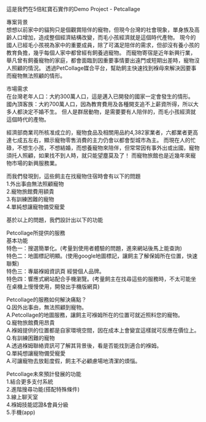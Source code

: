 這是我們在5倍紅寶石實作的Demo Project - Petcallage

專案背景</br>
想想以前家中的貓狗只是個觀賞陪伴的寵物，但現今台灣的社會現象，單身族及高齡人口增加，造成整個經濟結構改變，而毛小孩經濟就是這個時代產物。
現今的國人已經毛小孩視為家中的重要成員，除了可滿足陪伴的需求，但卻沒有養小孩的教育負擔，幾乎每個人家中都曾經有飼養過寵物。
而寵物寄宿是近年新興行業，舉凡曾有飼養寵物的家庭，都會面臨到因重要事情要出遠門或短期出差時，寵物沒人照顧的情況。
透過PetCollage媒合平台，幫助飼主快速找到褓母來解決因要事而寵物無法照顧的情形。

市場需求</br>
在台灣老年人口：大約300萬人口，這是邁入已開發的國家一定會發生的情形。
國內頂客族：大約700萬人口，因為教育費用及各種開支追不上薪資所得，所以大多人都決定不婚不生。
但人是群居動物，是需要要有人陪伴的，而毛小孩經濟就這個時代的產物。

經濟部商業司所核准成立的，寵物食品及相關用品約4,382家業者，六都業者更高達七成五左右，顯示寵物零售消費的主力仍會以都會型城市為主。
而現在人的忙碌，不想生小孩，不想結婚，而想養寵物來陪伴，但常常因有事外出或出國，寵物須托人照顧，如果找不到人時，就只能望塵莫及了！
而寵物旅館也是近幾年來寵物市場的新興服務業。

而我們發現到，這些飼主在找寵物住宿時會有以下的問題</br>
1.外出事由無法照顧寵物</br>
2.寵物旅館費用額貴</br>
3.有訓練困難的寵物</br>
4.單純想讓寵物備受寵愛</br>

基於以上的問題，我們設計出以下的功能

Petcollage所提供的服務</br>
基本功能</br>
特色一：搜選簡單化。(考量到使用者體驗的問題，進來網站後馬上能查詢)</br>
特色二：地圖標記明顯。(使用google地圖標記，讓飼主了解保姆所在位置，快速聯繫)</br>
特色三：專屬褓姆資訊頁 經營個人品牌。</br>
特色四：響應式網站配合手機瀏覽。(考量飼主在找尋這些的服務時，不太可能坐在桌機上慢慢使用，開發出手機版網頁)</br>


Petcollage的服務如何解決痛點？</br>
Q.因外出事由，無法照顧到寵物。</br>
A.Petcollage的地圖服務，讓飼主可褓姆所在的位置可就近照料您的寵物。</br>
Q.寵物旅館費用昂貴</br>
A.褓姆提供的位置都是自家環境空間，因在成本上會變宜這樣就可反應在價位上。</br>
Q.有訓練困難的寵物</br>
A.透過褓姆聯絡資訊可了解其背景後，看是否能找到適合的褓姆。</br>
Q.單純想讓寵物備受寵愛</br>
A.可讓寵物去放鬆度假，飼主不必顧慮場地清潔的煩惱。</br>


Petcollage未來預計發展的功能</br>
1.結合更多支付系統</br>
2.進階搜尋功能(搭配特殊條件)</br>
3.線上聊天室</br>
4.褓姆技能認證&會員分級</br>
5.手機(app)</br>
